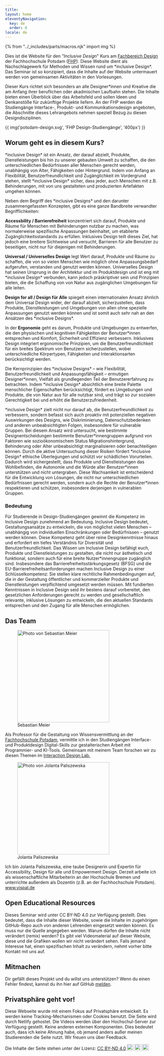 ```yaml
---
title: 
layout: home
eleventyNavigation:
  key: de
  order: 0
locale: de
---
```


{% from "../_includes/parts/macros.njk" import img %}

Dies ist die Website für den *"Inclusive Design*" Kurs am [Fachbereich Design](https://www.fh-potsdam.de/design/) der Fachhochschule Potsdam ([FHP](https://www.fh-potsdam.de/)). Diese Website dient als Nachschlagewerk für Methoden und Wissen rund um \*inclusive Design*. Das Seminar ist so konzipiert, dass die Inhalte auf der Website untermauert werden von gemeinsamen Aktivitäten in den Vorlesungen.

Dieser Kurs richtet sich besonders an alle Designer\*innen und Kreative die am Anfang ihrer beruflichen oder akadmischen Laufbahn stehen. Die Inhalte bieten einen Überblick über das Arbeitsfeld und sollen Ideen und Denkanstöße für zukünftige Projekte liefern. An der FHP werden die Studiengänge Interface-, Produkt- und Kommunikationsdesign angeboten, die Abschnitte dieses Lehrangebots nehmen speziell Bezug zu diesen Designdisziplinen.

{{ img('potsdam-design.svg', 'FHP Design-Studiengänge', '400px') }}

## Worum geht es in diesem Kurs?

\*inclusive Design* ist ein Ansatz, der darauf abzielt, Produkte, Dienstleistungen bis hin zu unserer gebauten Umwelt zu schaffen, die den unterschiedlichen Bedürfnissen aller Menschen gerecht werden, unabhängig von Alter, Fähigkeiten oder Hintergrund. Indem von Anfang an Flexibilität, Benutzerfreundlichkeit und Zugänglichkeit im Vordergrund stehen, stellt \*inclusive Design* sicher, dass jeder, auch Menschen mit z.B. Behinderungen, mit von uns gestalteten und produzierten Artefakten umgehen können.

Neben dem Begriff des \*inclusive Designs* und den darunter zusammengefassten Konzepten, gibt es eine ganze Bandbreite verwandter Begrifflichkeiten:


**Accessbility / Barrierefreiheit** konzentriert sich darauf, Produkte und Räume für Menschen mit Behinderungen nutzbar zu machen, was normalerweise spezifische Anpassungen beinhaltet, um etablierte Zugänglichkeitsstandards zu erfüllen. Inklusives Design teilt dieses Ziel, hat jedoch eine breitere Sichtweise und versucht, Barrieren für alle Benutzer zu beseitigen, nicht nur für diejenigen mit Behinderungen.

**Universal / Universelles Design** legt Wert darauf, Produkte und Räume zu schaffen, die von so vielen Menschen wie möglich ohne Anpassungsbedarf aufgerufen, verstanden und genutzt werden können. Universelles Design hat seinen Ursprung in der Architektur und im Produktdesign und ist eng mit \*inclusive Design* verbunden, kann jedoch präskriptiver sein und Prinzipien bieten, die die Schaffung von von Natur aus zugänglichen Umgebungen für alle leiten.

**Design for all / Design für Alle** spiegelt einen internationalen Ansatz ähnlich dem Universal Design wider, der darauf abzielt, sicherzustellen, dass Produkte, Dienstleistungen und Umgebungen von allen ohne spezielle Anpassungen genutzt werden können und ist somit auch sehr nah an den Ansätzen des \*inclusive Designs*.

In der **Ergonomie** geht es darum, Produkte und Umgebungen zu entwerfen, die den physischen und kognitiven Fähigkeiten der Benutzer\*innen entsprechen und Komfort, Sicherheit und Effizienz verbessern. Inklusives Design integriert ergonomische Prinzipien, um die Benutzerfreundlichkeit für ein breites Spektrum von Benutzern sicherzustellen, wobei unterschiedliche Körpertypen, Fähigkeiten und Interaktionsarten berücksichtigt werden.


Die Kernprinzipien des \*inclusive Designs* – wie Flexibilität, Benutzerfreundlichkeit und Anpassungsfähigkeit – ermutigen Designer\*innen, Vielfalt als grundlegenden Teil der Benutzererfahrung zu betrachten. Indem \*inclusive Design* absichtlich eine breite Palette menschlicher Eigenschaften berücksichtigt, fördert es Umgebungen und Produkte, die von Natur aus für alle nutzbar sind, und trägt so zur sozialen Gerechtigkeit bei und erhöht die Benutzerzufriedenheit.

\*inclusive Design* zielt nicht nur darauf ab, die Benutzerfreundlichkeit zu verbessern, sondern befasst sich auch proaktiv mit potenziellen negativen Auswirkungen des Designs, wie Diskriminierung, Datenschutzbedenken und anderen unbeabsichtigten Folgen, insbesondere für vulnerable Gruppen. Bei diesem Ansatz wird untersucht, wie bestimmte Designentscheidungen bestimmte Benutzer\*innengruppen aufgrund von Faktoren wie sozioökonomischem Status Migrationshintergrund, Behinderung oder Alter unbeabsichtigt marginalisieren oder benachteiligen können. Durch die aktive Untersuchung dieser Risiken fördert \*inclusive Design* ethische Überlegungen und schützt vor schädlichen Vorurteilen. Dadurch wird sichergestellt, dass Produkte und Dienstleistungen das Wohlbefinden, die Autonomie und die Würde aller Benutzer\*innen unterstützen und nicht untergraben. Diese Wachsamkeit ist entscheidend für die Entwicklung von Lösungen, die nicht nur unterschiedlichen Bedürfnissen gerecht werden, sondern auch die Rechte der Benutzer\*innen respektieren und schützen, insbesondere derjenigen in vulnerablen Gruppen.

### Bedeutung

Für Studierende in Design-Studiengängen gewinnt die Kompetenz im Inclusive Design zunehmend an Bedeutung. Inclusive Design bedeutet, Gestaltungsansätze zu entwickeln, die von möglichst vielen Menschen – unabhängig von individuellen Einschränkungen oder Bedürfnissen – genutzt werden können. Diese Kompetenz geht über reine Designkenntnisse hinaus und erfordert ein tiefes Verständnis für Diversität und Benutzerfreundlichkeit. Das Wissen um Inclusive Design befähigt euch, Produkte und Dienstleistungen zu gestalten, die nicht nur ästhetisch und funktional, sondern auch für eine breite Nutzer\*innengruppe zugänglich sind. Insbesondere das Barrierefreiheitsstärkungsgesetz (BFSG) und die EU-Barrierefreiheitsanforderungen machen Inclusive Design zu einer Schlüsselkompetenz: Sie stellen klare rechtliche Rahmenbedingungen auf, die in der Gestaltung öffentlicher und kommerzieller Produkte und Dienstleistungen verpflichtend umgesetzt werden müssen. Mit fundierten Kenntnissen in Inclusive Design seid ihr bestens darauf vorbereitet, den gesetzlichen Anforderungen gerecht zu werden und gesellschaftlich relevante, inklusive Lösungen zu entwickeln, die den aktuellen Standards entsprechen und den Zugang für alle Menschen ermöglichen.

## Das Team

<div class="col-2">
  <div>
    <figure>
        <picture>
          <source srcset="/images/material/sebastian.jpg">
          <img style="width:300px;" src="/images/material/sebastian.jpg" alt="Photo von Sebastian Meier" srcset="/images/material/sebastian@2xjpg 2x" />
        </picture>
        <figcaption class="title-caption"><span>Sebastian Meier</span></figcaption>
    </figure>
    <p>Als Professor für die Gestaltung von Wissensvermittlung an der <a href="https://www.fh-potsdam.de/hochschule-netzwerk/personen/sebastian-meier">Fachhochschule Potsdam</a>, vermittle ich in den Studiengängen Interface- und Produktdesign Digital-Skills zur gestalterischen Arbeit mit Programmier- und KI-Tools. Gemeinsam mit meinem Team forschen wir zu diesen Themen im <a href="https://idl.fh-potsdam.de">Interaction Design Lab.</a></p>
  </div>
  <div>
    <figure>
        <picture>
          <source srcset="/images/material/jolanta.jpg">
          <img style="width:300px;" src="/images/material/jolanta.jpg" alt="Photo von Jolanta Paliszewska" srcset="/images/material/jolanta@2xjpg 2x" />
        </picture>
        <figcaption class="title-caption"><span>Jolanta Paliszewska</span></figcaption>
    </figure>
    <p>Ich bin Jolanta Paliszewska, eine taube Designerin und Expertin für Accessibility, Design für alle und Empowerment Design. Derzeit arbeite ich als wissenschaftliche Mitarbeiterin an der Hochschule Bremen und unterrichte außerdem als Dozentin (z.B. an der Fachhochschule Potsdam).<br /><a href="http://www.vispal.de">www.vispal.de</a></p>
  </div>
</div>

## Open Educational Resources

Dieses Seminar wird unter CC BY-ND 4.0 zur Verfügung gestellt. Dies bedeutet, dass die Inhalte dieser Website, sowie die Inhalte im zugehörigen GitHub-Repo auch von anderen Lehrenden eingesetzt werden können. Es muss nur die Quelle angegeben werden. Warum dürfen die Inhalte nicht verändert (remix) werden? Es gibt viel Videomaterial auf dieser Website, diese und die Grafiken wollen wir nicht verändert sehen. Falls jemand Interesse hat, einen spezifischen Inhalt zu verändern, nehmt vorher bitte Kontakt mit uns auf.

## Mitmachen

Dir gefällt dieses Projekt und du willst uns unterstützen? Wenn du einen Fehler findest, kannst du ihn hier auf GitHub [melden](https://github.com/FH-Potsdam/teaching-inclusive-design/issues).

## Privatsphäre geht vor!

Diese Webseite wurde mit einem Fokus auf Privatsphäre entwickelt. Es werden keine Tracking-Mechanismen oder Cookies benutzt. Die Seite wird durch Netlify gehostet. Die Videos werden über den Hochschul-Server zur Verfügung gestellt. Keine anderen externen Komponenten. Dies bedeutet auch, dass ich keine Ahnung habe, ob jemand anders außer meinen Studierenden die Seite nutzt. Wir freuen uns über Feedback.

<p xmlns:cc="http://creativecommons.org/ns#" >Die Inhalte der Seite stehen unter der Lizenz: <a href="http://creativecommons.org/licenses/by-nd/4.0/?ref=chooser-v1" target="_blank" rel="license noopener noreferrer" style="display\*inline-block;">CC BY-ND 4.0<img alt="CC" style="height:22px!important;margin-left:3px;vertical-align:text-bottom;" src="https://mirrors.creativecommons.org/presskit/icons/cc.svg?ref=chooser-v1"><img alt="BY" style="height:22px!important;margin-left:3px;vertical-align:text-bottom;" src="https://mirrors.creativecommons.org/presskit/icons/by.svg?ref=chooser-v1"><img alt="ND"  style="height:22px!important;margin-left:3px;vertical-align:text-bottom;" src="https://mirrors.creativecommons.org/presskit/icons/nd.svg?ref=chooser-v1"></a></p>